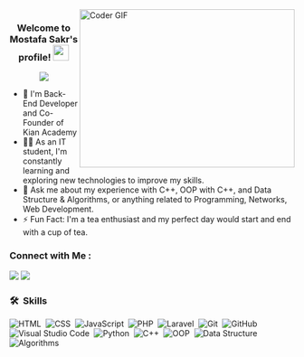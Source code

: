 <img align="right" src="https://user-images.githubusercontent.com/74038190/212749447-bfb7e725-6987-49d9-ae85-2015e3e7cc41.gif" alt="Coder GIF" width="380" height="280">

<h3 align="center">
  Welcome to Mostafa Sakr's profile!
  <img src="https://media.giphy.com/media/hvRJCLFzcasrR4ia7z/giphy.gif" width="28">
</h3>

<!-- Typing SVG by DenverCoder1 - https://github.com/DenverCoder1/readme-typing-svg -->
<p align="center">
<a href="https://github.com/DenverCoder1/readme-typing-svg">
    <img src="https://readme-typing-svg.herokuapp.com/?lines=Back%20End%20Developer&font=Fira%20Code&center=true&width=440&height=45&color=f75c7e&vCenter=true&size=22">
</a>
</p> 

- 🏢 I'm Back-End Developer and Co-Founder of Kian Academy
- 👨‍💻 As an IT student, I'm constantly learning and exploring new technologies to improve my skills.
- 💬 Ask me about my experience with C++, OOP with C++, and Data Structure & Algorithms, or anything related to Programming, Networks, Web Development.
- ⚡ Fun Fact: I'm a tea enthusiast and my perfect day would start and end with a cup of tea.


### Connect with Me :

<a href="https://linkedin.com/in/mostafa-hamdy-sakr" target="_blank"><img src="https://img.shields.io/badge/-Mostafa%20Sakr-0077B5?style=for-the-badge&logo=Linkedin&logoColor=white"/></a>
<a href="https://t.me/Mohamed22Sakr" target="_blank"><img src="https://img.shields.io/badge/-Mostafa%20Sakr-0077B5?style=for-the-badge&logo=Telegram&logoColor=white"/></a>


### 🛠 &nbsp;Skills
![HTML](https://img.shields.io/badge/-HTML-05122A?style=flat)&nbsp;
![CSS](https://img.shields.io/badge/-CSS-05122A?style=flat)&nbsp;
![JavaScript](https://img.shields.io/badge/-JavaScript-05122A?style=flat)&nbsp;
![PHP](https://img.shields.io/badge/-PHP-777BB4?style=flat)&nbsp;
![Laravel](https://img.shields.io/badge/-Laravel-FF2D20?style=flat)&nbsp;
![Git](https://img.shields.io/badge/-Git-05122A?style=flat)&nbsp;
![GitHub](https://img.shields.io/badge/-GitHub-05122A?style=flat)&nbsp;
![Visual Studio Code](https://img.shields.io/badge/-Visual%20Studio%20Code-05122A?style=flat)&nbsp;
![Python](https://img.shields.io/badge/-Python%20-05122A?style=flat)&nbsp;
![C++](https://img.shields.io/badge/-C++%20-05122A?style=flat&logo=C++)&nbsp;
![OOP](https://img.shields.io/badge/-OOP%20-05122A?style=flat&logo=OOP)&nbsp;
![Data Structure](https://img.shields.io/badge/-Data_Structure%20-05122A?style=flat&logo=Data_Structure)&nbsp;
![Algorithms](https://img.shields.io/badge/-Algorithms%20-05122A?style=flat&logo=Algorithms)&nbsp;
